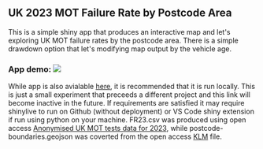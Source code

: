 ## UK 2023 MOT Failure Rate by Postcode Area
This is a simple shiny app that produces an interactive map and let's exploring UK MOT failure rates by the postcode area. There is a simple drawdown option that let's modifying map output by the vehicle age.

### App demo: ![](https://github.com/ASemeyutin/MOT_FRate_2023/blob/main/app_demo.gif)
While app is also avialable [here](https://asemeyutin.shinyapps.io/motfr2023/), it is recommended that it is run locally. This is just a small experiment that preceeds a different project and this link will become inactive in the future. If requirements are satisfied it may require shinylive to run on Github (without deployment) or VS Code shiny extension if run using python on your machine. FR23.csv was produced using open access [Anonymised UK MOT tests data for 2023](https://www.data.gov.uk/dataset/e3939ef8-30c7-4ca8-9c7c-ad9475cc9b2f/anonymised-mot-tests-and-results), while postcode-boundaries.geojson was coverted from the open access [KLM](https://www.freemaptools.com/uk-postcode-map.htm) file.
